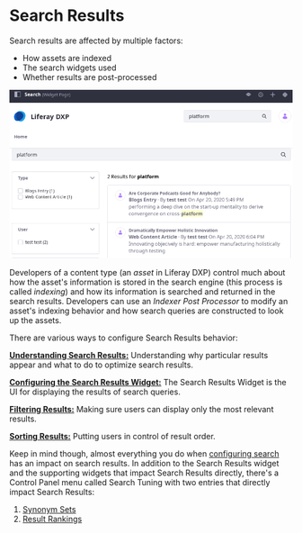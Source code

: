 # Search Results

Search results are affected by multiple factors: 

* How assets are indexed
* The search widgets used
* Whether results are post-processed

![The goal of search: return the perfect results to Users searching for content in your site.](./search-results/images/01.png)

Developers of a content type (an _asset_ in Liferay DXP) control much about how the asset's information is stored in the search engine (this process is called *indexing*) and how its information is searched and returned in the search results. Developers can use an *Indexer Post Processor* to modify an asset's indexing behavior and how search queries are constructed to look up the assets.

There are various ways to configure Search Results behavior:

[**Understanding Search Results:**](./understanding-search-results.md) Understanding why particular results appear and what to do to optimize search results. 

[**Configuring the Search Results Widget:**](./configuring-the-search-results-widget.md) The Search Results Widget is the UI for displaying the results of search queries. 

[**Filtering Results:**](./filtering-search-results.md) Making sure users can display only the most relevant results. 

[**Sorting Results:**](./sorting-search-results.md) Putting users in control of result order. 

Keep in mind though, almost everything you do when [configuring search](../../search_administration_and_tuning.rst) has an impact on search results. In addition to the Search Results widget and the supporting widgets that impact Search Results directly, there's a Control Panel menu called Search Tuning with two entries that directly impact Search Results:

1. [Synonym Sets](./../../search-administration-and-tuning/synonym-sets.md)
2. [Result Rankings](../../search-administration-and-tuning/result-rankings.md)

